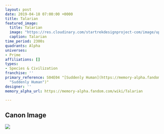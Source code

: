 ```yaml
---
layout: post
date: 2019-04-18 07:00:00 +0000
title: Talarian
featured_image:
  title: Talarian
  image: "https://res.cloudinary.com/startrekdesignproject-com/image/upload/v1555603333/Talarian.png"
  caption: Talarian
time_period: 2300s
quadrants: Alpha
universes:
- Prime
affiliations: []
types:
- Species & Civilization
franchise: ''
primary_reference: S04E04 "[Suddenly Human](https://memory-alpha.fandom.com/wiki/Suddenly_Human
  "Suddenly Human")"
designer: ''
memory_alpha_url: https://memory-alpha.fandom.com/wiki/Talarian

---
```

## Canon Image

![](https://res.cloudinary.com/startrekdesignproject-com/image/upload/v1555603310/Talarian1.jpg)